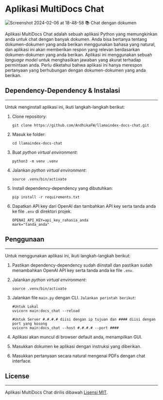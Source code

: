 # Aplikasi MultiDocs Chat
![Screenshot 2024-02-06 at 18-48-58 📚 Chat dengan dokumen](https://github.com/AndhikaFW/llamaindex-docs-chat/assets/54433358/ead8c443-f291-4651-9454-509df0be0e3d)

Aplikasi MultiDocs Chat adalah sebuah aplikasi Python yang memungkinkan anda untuk chat dengan banyak dokumen. Anda bisa bertanya tentang dokumen-dokumen yang anda berikan menggunakan bahasa yang natural, dan aplikasi ini akan memberikan respon yang relevan berdasarkan dokumen-dokumen yang anda berikan. Aplikasi ini menggunakan sebuah _language model_ untuk menghasilkan jawaban yang akurat terhadap permintaan anda.
Perlu diketahui bahwa aplikasi ini hanya merespon pertanyaan yang berhubungan dengan dokumen-dokumen yang anda berikan.

## Dependency-Dependency & Instalasi
----------------------------
Untuk menginstall aplikasi ini, ikuti langkah-langkah berikut:

1. Clone repository:
   ```
   git clone https://github.com/AndhikaFW/llamaindex-docs-chat.git
   ```
2. Masuk ke folder:
   ```
   cd llamaindex-docs-chat
   ```

4. Buat _python virtual environment_:
   ```
   python3 -m venv .venv
   ```
5. Jalankan _python virtual environment_:
   ```
   source .venv/bin/activate  
   ```

3. Install dependency-dependency yang dibutuhkan:
   ```
   pip install -r requirements.txt
   ```

4. Dapatkan API key dari OpenAI dan tambahkan API key serta tanda anda ke file `.env` di direktori projek.
   ```commandline
   OPENAI_API_KEY=api_key_rahasia_anda
   mark="tanda_anda"
   ```

## Penggunaan
-----
Untuk menggunakan aplikasi ini, ikuti langkah-langkah berikut:

1. Pastikan dependency-dependency sudah diinstall dan pastikan sudah menambahkan OpenAI API key serta tanda anda ke file `.env`.

2. Jalankan _python virtual environment_:
   ```
   source .venv/bin/activate  
   ```

3. Jalankan file `main.py` dengan CLI. `Jalankan perintah berikut`:
   ```
   #Untuk Lokal
   uvicorn main:docs_chat --reload

   #Untuk Server #.#.#.# diisi dengan ip tujuan dan #### diisi dengan port yang kosong
   uvicorn main:docs_chat --host #.#.#.# --port ####
   ```

4. Aplikasi akan muncul di browser default anda, menampilkan GUI.

5. Masukkan dokumen ke aplikasi dengan instruksi yang diberikan.

6. Masukkan pertanyaan secara natural mengenai PDFs dengan chat interface.



## License
-------
 Aplikasi MultiDocs Chat dirilis dibawah [Lisensi MIT](https://opensource.org/licenses/MIT).

